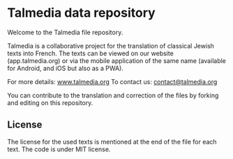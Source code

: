 # Talmedia data repository

Welcome to the Talmedia file repository. 

Talmedia is a collaborative project for the translation of classical Jewish texts into French. The texts can be viewed on our website (app.talmedia.org) or via the mobile application of the same name (available for Android, and iOS but also as a PWA).

For more details: www.talmedia.org
To contact us: contact@talmedia.org

You can contribute to the translation and correction of the files by forking and editing on this repository. 

## License
The license for the used texts is mentioned at the end of the file for each text. 
The code is under MIT license. 